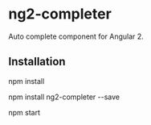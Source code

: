 # ng2-completer

Auto complete component for Angular 2.


## Installation

npm install

npm install ng2-completer --save

npm start


